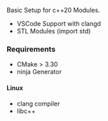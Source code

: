 Basic Setup for c++20 Modules.

- VSCode Support with clangd
- STL Modules (import std)

### Requirements

- CMake > 3.30
- ninja Generator

#### Linux

- clang compiler
- libc++
